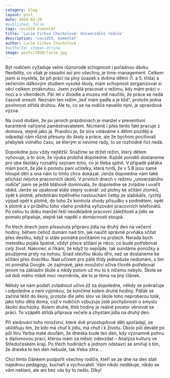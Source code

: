 ```yaml
---
category: blog
layout: post
date: 2020-03-29
#published: false
tags: covid19 komentář
title: 'Lucie Cirkva Chocholová: Univerzální rodiče'
description: 'covid19, komentář'
author: Lucie Cirkva Chocholová
#authorId: stepan.drtina
image: posts/2020/lucie.jpg
---
```

Být rodičem vyžaduje velmi různorodé schopnosti i pořádnou dávku flexibility, co však je zásadní asi pro všechny, je time-management. Celkem jsem si myslela, že při práci na plný úvazek s dvěma dětmi (1. a 5. třída) a večerním dálkovým studiem vysoké školy, mám schopnost zorganizovat si věci celkem zmáknutou. Jsem zvyklá pracovat v režimu, kdy mám práci v noci a o víkendech. Pár let v divadle a muzeu mě naučilo, že práce se nedá časově omezit. Neznám ten režim „teď mám padla a je klid“, protože jedna povinnost střídá druhou. Ale to, co se na rodiče navalilo nyní, je opravdová výzva. 

Na úvod dodám, že po jarních prázdninách je manžel v preventivní karanténě nařízené zaměstnavatelem. Nicméně i přes tento fakt pracuje z domova, stejně jako já. Pravdou je, že sice vstáváme s dětmi později a odpadají nám různé přesuny do školy a práce, ale že bychom pociťovali přebytek volného času, se kterým si nevíme rady, to se rozhodně říct nedá. 

Dopoledne jsou vždy nejtěžší. Snažíme se držet režim, který dětem vyhovuje, a to sice, že výuka probíhá dopoledne. Každé pondělí dostaneme pro oba školáky rozsáhlý seznam toho, co je třeba splnit. V případě páťáka mám pocit, že jde o pomstu paní učitelky, která tvrdí, že v 5.B jsou samé hloupé děti a ona nám to tímto chce dokázat.  Jenže dopoledne nám také přichází nejvíce pracovních úkolů. 
V prvních dnech v režimu „univerzálního rodiče“ jsem se ještě bláhově domnívala, že dopoledne se zvládne i uvařit oběd. Jenže se opakoval stále stejný scénář: od plotny ke sčítání zlomků, zpět k plotně, předstírání trpělivého naslouchání četby ze slabikáře, rychlý výpad opět k plotně, do toho 2x kontrola shody přísudku s podmětem, opět k plotně a v průběhu toho všeho probíhá vyřizování pracovních telefonátů. Po celou tu dobu manžel řeší neodkladné pracovní záležitosti a jídlo se pomalu připaluje, stejně tak napětí v domácnosti stoupá.  

Po třech dnech jsem přesunula přípravu jídla na druhý den na večerní hodiny, během čehož dumám nad tím, jak naučit správně prvňáka sčítat přes desítku, když si stále pomáhá počítáním na prstech. Nerada bych metodiku pojala špatně, vždyť přece sčítání je něco, co bude potřebovat celý život. Nakonec si říkám, že když to nepůjde, tak sundáme ponožky a použijeme prsty na nohou. Snad otevřou školu dřív, než se dostaneme ke sčítání přes dvacítku. Nad učivem pro páté třídy jednoduše nedumám, s tím mi pomáhá Google. Je zajímavé, jaké množství učiva člověk potřeboval jenom na základní škole a nikdy potom už mu to k ničemu nebylo. Škola se od dob mého mládí moc nezměnila, ale to je téma na jiný článek. 

Někdy se nám podaří zvládnout učivo již za dopoledne, někdy se pokračuje i odpoledne a není výjimkou, že končíme kolem druhé hodiny. Páťák se začíná těšit do školy, protože dle jeho slov ve škole toho neproberou tolik, jako toho dělá doma, což v rodičích vzbuzuje jisté pochybnosti o smyslu školní docházky. Kolem druhé, třetí hodiny je reálně prostor věnovat se práci. To vzápětí střídá příprava večeře a chystání jídla na druhý den. 

Při sledování toho množství, které dvě prvostupňové děti spořádají, se uklidňuju tím, že kdo má chuť k jídlu, má chuť i k životu. Okolo půl deváté po půl litru Yerba maté doufám, že dneska bude ten den, kdy významně pohnu s diplomovou prací, kterou mám za měsíc odevzdat – Analýza kultury ve Středočeském kraji. Po třech hodinách a jednom odstavci se smiřuji s tím, že dneska to ten den nebude, tak třeba zítra…  

Chci tímto článkem podpořit všechny rodiče, kteří se ze dne na den stali najednou pedagogy, kuchaři a vychovateli.  Vám nikdo neděkuje, nikdo se vám neklaní, ale ani bez vás by to nešlo. Díky! 
